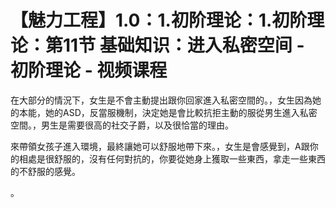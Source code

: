 # 【魅力工程】1.0：1.初阶理论：1.初阶理论：第11节 基础知识：进入私密空间 - 初阶理论 - 视频课程

在大部分的情況下，女生是不會主動提出跟你回家進入私密空間的。，女生因為她的本能，她的ASD，反當服機制，決定她是會比較抗拒主動的服從男生進入私密空間。，男生是需要很高的社交子爵，以及很恰當的理由。

來帶領女孩子進入環境，最終讓她可以舒服地帶下來。，女生是會感覺到，A跟你的相處是很舒服的，沒有任何對抗的，你要從她身上獲取一些東西，拿走一些東西的不舒服的感覺。

。